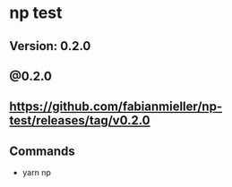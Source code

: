 # np test

## Version: 0.2.0

## @0.2.0

## https://github.com/fabianmieller/np-test/releases/tag/v0.2.0

## Commands
- yarn np